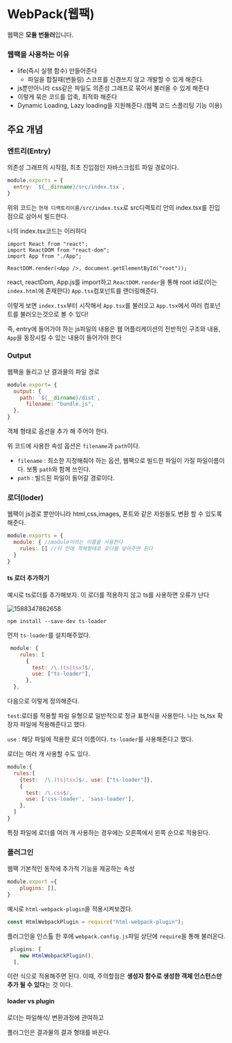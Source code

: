 # WebPack(웹팩) 

웹팩은 **모듈 번들러**입니다.

### 웹팩을 사용하는 이유

- life(즉시 실행 함수) 만들어준다
  - 파일을 합칠때(번들링) 스코프를 신경쓰지 않고 개발할 수 있게 해준다.
- js뿐만아니라 css같은 파일도 의존성 그래프로 묶어서 불러올 수 있게 해준다
- 이렇게 묶은 코드를 압축, 최적화 해준다
- Dynamic Loading, Lazy loading을 지원해준다.(웹팩 코드 스플리팅 기능 이용)



## 주요 개념

### 엔트리(Entry)

의존성 그래프의 시작점, 최초 진입점인 자바스크립트 파일 경로이다.

```js
module.exports = {
  entry: `${__dirname}/src/index.tsx`,
}
```

위위 코드는 `현재 디랙토리이름/src/index.tsx`로  src디랙토리 안의 index.tsx를 진입점으로 삼아서  빌드한다.

나의 index.tsx코드는 이러하다

```tsx
import React from "react";
import ReactDOM from "react-dom";
import App from "./App";

ReactDOM.render(<App />, document.getElementById("root"));

```

react, reactDom, App.js를 import하고 `ReactDOM.render`을 통해 root id로(이는 `index.html`에 존재한다) `App.tsx`컴포넌트를 랜더링해준다. 

이렇게 보면 `index.tsx`부터 시작해서 `App.tsx`를 불러오고 `App.tsx`에서 여러 컴포넌트를 불러오는것으로 볼 수 있다!

즉, entry에 들어가야 하는 js파일의 내용은 웹 어플리케이션의 전반적인 구조와 내용, `App`을 동장시킬 수 있는 내용이 들어가야 한다

### Output

웹팩을 돌리고 난 결과물의 파일 경로

```js
module.export= {
  output: {
    path: `${__dirname}/dist`,
      filename: "bundle.js",
  },
}
```

객체 형태로 옵션을 추가 해 주어야 한다.

위 코드에 사용한 속성 옵션은 `filename`과 `path`이다.

- `filename` : 최소한 지정해줘야 하는 옵션, 웹팩으로 빌드한 파일이 가질 파일이름이다. 보통 `path`와 함께 쓰인다.
- `path` : 빌드된 파일이 들어갈 경로이다.

### 로더(loder)

웹팩이 js경로 뿐만아니라 html,css,images, 폰트와 같은 자원들도 변환 할 수 있도록 해준다.

```js
module.exports = {
  module: {	//module이라는 이름을 사용한다
    rules: [] //이 안에 객체형태로 로더를 넣어주면 된다
  }
}
```

#### ts 로더 추가하기

예시로 ts로더를 추가해보자. 이 로더를 적용하지 않고 ts를 사용하면 오류가 난다

![1588347862658](C:\Users\user\AppData\Roaming\Typora\typora-user-images\1588347862658.png)

```
npm install --save-dev ts-loader
```

먼저 `ts-loader`를 설치해주었다.

```js
 module: {
    rules: [
      {
        test: /\.(ts|tsx)$/,
        use: ["ts-loader"],
      },
  },
```

다음으로 이렇게 정의해준다.

`test`:로더를 적용할 파일 유형으로 일반적으로 정규 표현식을 사용한다. 나는 ts,tsx 확장자 파일에 적용해준다고 했다.

`use` : 해당 파일에 적용한 로더 이름이다. `ts-loader`를 사용해준다고 했다.

로더는 여러 개 사용할 수도 있다.

```js
module:{
  rules:[
    {test:  /\.(ts|tsx)$/, use: ["ts-loader"]},
    {
      test: /\.css$/,
      use: ['css-loader', 'sass-loader'],
    },
  ]
}
```

특정 파일에 로더를 여러 개 사용하는 경우에는 오른쪽에서 왼쪽 순으로 적용된다.

### 플러그인

웹팩 기본적인 동작에 추가적 기능을 제공하는 속성

```js
module.export ={
    plugins: [],
} 
```

예시로 `html-webpack-plugin`을 적용시켜보겠다.

```js
const HtmlWebpackPlugin = require("html-webpack-plugin");
```

플러그인을 인스톨 한 후에 `webpack.config.js`파일 상단에  `require`을 통해 불러온다.

```js
 plugins: [
    new HtmlWebpackPlugin(),
  ],
```

 이런 식으로 적용해주면 된다. 이때, 주의할점은 **생성자 함수로 생성한 객체 인스턴스만 추가 될 수 있다**는 것 이다.

#### loader vs plugin

로더는 파일해석/ 변환과정에 관여하고

플러그인은 결과물의 결과 형태를 바꾼다.